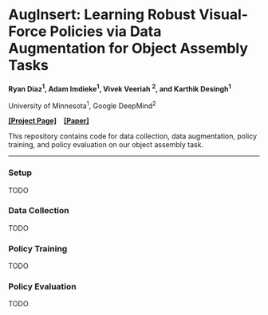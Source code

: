 # AugInsert: Learning Robust Visual-Force Policies via Data Augmentation for Object Assembly Tasks

**Ryan Diaz<sup>1</sup>, Adam Imdieke<sup>1</sup>, Vivek Veeriah <sup>2</sup>, and Karthik Desingh<sup>1</sup>**

University of Minnesota<sup>1</sup>, Google DeepMind<sup>2</sup>

[**[Project Page]**](https://rpm-lab-umn.github.io/auginsert/) &ensp; [**[Paper]**](https://rpm-lab-umn.github.io/auginsert/paper/auginsert_icra2025.pdf)

This repository contains code for data collection, data augmentation, policy training, and policy evaluation on our object assembly task.

---

### Setup

TODO

### Data Collection

TODO

### Policy Training

TODO

### Policy Evaluation

TODO